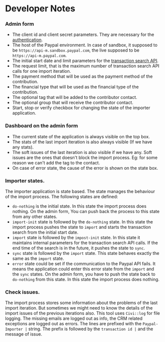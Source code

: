 # Developer Notes

### Admin form

-   The client id and client secret parameters. They are necessary for the [authentication](https://developer.paypal.com/docs/platforms/get-started/#get-api-credentials).
-   The host of the Paypal environment. In case of sandbox, it supposed to be `https://api-m.sandbox.paypal.com`, the live supposed to be `https://api-m.paypal.com`.
-   The initial start date and limit parameters for the [transaction search API](https://developer.paypal.com/docs/api/transaction-search/v1/).
-   The request limit, that is the maximum number of transaction search API calls for one import iteration.
-   The payment method that will be used as the payment method of the contribution.
-   The financial type that will be used as the financial type of the contribution.
-   The optional tag that will be added to the contributor contact.
-   The optional group that will receive the contributor contact.
-   Start, stop or verify checkbox for changing the state of the importer application.

### Dashboard on the admin form

-   The current state of the application is always visible on the top box.
-   The stats of the last import iteration is also always visible (If we have any stats).
-   The soft issues of the last iteration is also visible if we have any. Soft issues are the ones that doesn't block the import process. Eg: for some reason we can't add the tag to the contact.
-   On case of error state, the cause of the error is shown on the state box.

### Importer states.

The importer application is state based. The state manages the behaviour of the import process. The following states are defined:

-   `do-nothing` is the initial state. In this state the import process does nothing. On the admin form, You can push back the process to this state from any other states.
-   `import-init` state is followed by the `do-nothing` state. In this state the import process pushes the state to `import` and starts the transaction search from the initial start date.
-   `import` state is followed by the `impost-init` state. In this state it maintains internal parameters for the transaction search API calls. If the end time of the search is in the future, it pushes the state to `sync`.
-   `sync` state is followed by the `import` state. This state behaves exactly the same as the `import` state.
-   `error` state could be set if the communication to the Paypal API fails. It means the application could enter this error state from the `import` and the `sync` states. On the admin form, you have to push the state back to `do-nothing` from this state. In this state the import process does nothing.

### Check issues.

The import process stores some information about the problems of the last import iteration.
But sometimes we might need to know the details of the import issues of the previous iterations also.
This tool uses `Civi::log` for file logging. The missing emails are logged out as info, the CRM related exceptions are logged out as errors.
The lines are prefixed with the `Paypal-Importer |` string. The prefix is followed by the `transaction id |` and the message of issue.
